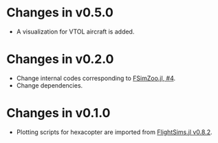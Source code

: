 # Changes in v0.5.0
- A visualization for VTOL aircraft is added.

# Changes in v0.2.0
- Change internal codes corresponding to [FSimZoo.jl, #4](https://github.com/JinraeKim/FSimZoo.jl/pull/4).
- Change dependencies.

# Changes in v0.1.0
- Plotting scripts for hexacopter are imported from [FlightSims.jl v0.8.2](https://github.com/JinraeKim/FlightSims.jl/releases/tag/v0.8.2).
